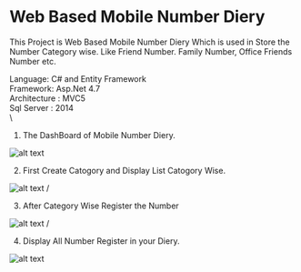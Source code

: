 # Web Based Mobile Number Diery
This Project is Web Based Mobile Number Diery Which is used in Store the Number Category wise. Like Friend Number. Family Number, Office Friends Number etc.

Language: C# and Entity Framework <br>
Framework: Asp.Net 4.7  \
Architecture : MVC5   \
Sql Server : 2014   
\
1. The DashBoard of Mobile Number Diery. 

![alt text](https://github.com/kirankoshtigits/Web-Based-Mobile-Number-Diery/blob/ph-pages/Dashboard.png)   

2. First Create Catogory and Display List Catogory Wise. 

![alt text](https://github.com/kirankoshtigits/Web-Based-Mobile-Number-Diery/blob/ph-pages/Category.png)   /

3. After Category Wise Register the Number

![alt text](https://github.com/kirankoshtigits/Web-Based-Mobile-Number-Diery/blob/ph-pages/Regi_Number.png)   /

4. Display All Number Register in your Diery.

![alt text](https://github.com/kirankoshtigits/Web-Based-Mobile-Number-Diery/blob/ph-pages/NumberList.png)   
